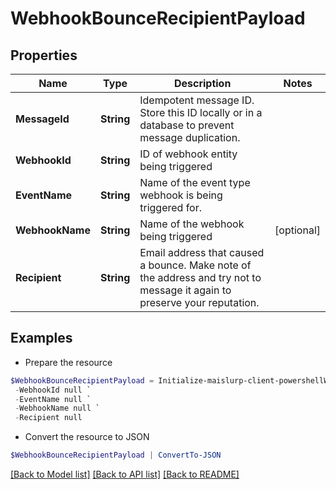 # WebhookBounceRecipientPayload
## Properties

Name | Type | Description | Notes
------------ | ------------- | ------------- | -------------
**MessageId** | **String** | Idempotent message ID. Store this ID locally or in a database to prevent message duplication. | 
**WebhookId** | **String** | ID of webhook entity being triggered | 
**EventName** | **String** | Name of the event type webhook is being triggered for. | 
**WebhookName** | **String** | Name of the webhook being triggered | [optional] 
**Recipient** | **String** | Email address that caused a bounce. Make note of the address and try not to message it again to preserve your reputation. | 

## Examples

- Prepare the resource
```powershell
$WebhookBounceRecipientPayload = Initialize-maislurp-client-powershellWebhookBounceRecipientPayload  -MessageId null `
 -WebhookId null `
 -EventName null `
 -WebhookName null `
 -Recipient null
```

- Convert the resource to JSON
```powershell
$WebhookBounceRecipientPayload | ConvertTo-JSON
```

[[Back to Model list]](../README#documentation-for-models) [[Back to API list]](../README#documentation-for-api-endpoints) [[Back to README]](../README)

